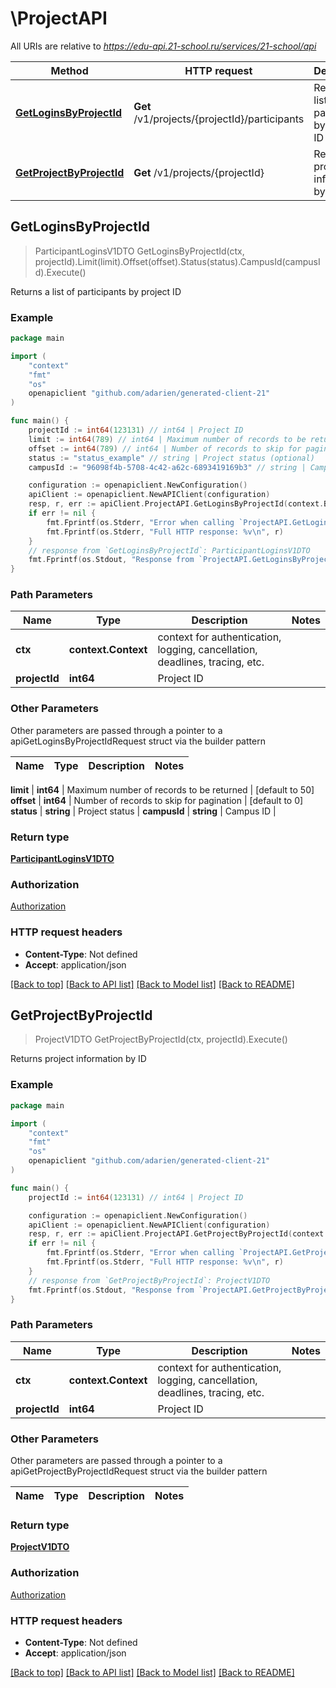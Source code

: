 # \ProjectAPI

All URIs are relative to *https://edu-api.21-school.ru/services/21-school/api*

Method | HTTP request | Description
------------- | ------------- | -------------
[**GetLoginsByProjectId**](ProjectAPI.md#GetLoginsByProjectId) | **Get** /v1/projects/{projectId}/participants | Returns a list of participants by project ID
[**GetProjectByProjectId**](ProjectAPI.md#GetProjectByProjectId) | **Get** /v1/projects/{projectId} | Returns project information by ID



## GetLoginsByProjectId

> ParticipantLoginsV1DTO GetLoginsByProjectId(ctx, projectId).Limit(limit).Offset(offset).Status(status).CampusId(campusId).Execute()

Returns a list of participants by project ID

### Example

```go
package main

import (
	"context"
	"fmt"
	"os"
	openapiclient "github.com/adarien/generated-client-21"
)

func main() {
	projectId := int64(123131) // int64 | Project ID
	limit := int64(789) // int64 | Maximum number of records to be returned (optional) (default to 50)
	offset := int64(789) // int64 | Number of records to skip for pagination (optional) (default to 0)
	status := "status_example" // string | Project status (optional)
	campusId := "96098f4b-5708-4c42-a62c-6893419169b3" // string | Campus ID (optional)

	configuration := openapiclient.NewConfiguration()
	apiClient := openapiclient.NewAPIClient(configuration)
	resp, r, err := apiClient.ProjectAPI.GetLoginsByProjectId(context.Background(), projectId).Limit(limit).Offset(offset).Status(status).CampusId(campusId).Execute()
	if err != nil {
		fmt.Fprintf(os.Stderr, "Error when calling `ProjectAPI.GetLoginsByProjectId``: %v\n", err)
		fmt.Fprintf(os.Stderr, "Full HTTP response: %v\n", r)
	}
	// response from `GetLoginsByProjectId`: ParticipantLoginsV1DTO
	fmt.Fprintf(os.Stdout, "Response from `ProjectAPI.GetLoginsByProjectId`: %v\n", resp)
}
```

### Path Parameters


Name | Type | Description  | Notes
------------- | ------------- | ------------- | -------------
**ctx** | **context.Context** | context for authentication, logging, cancellation, deadlines, tracing, etc.
**projectId** | **int64** | Project ID | 

### Other Parameters

Other parameters are passed through a pointer to a apiGetLoginsByProjectIdRequest struct via the builder pattern


Name | Type | Description  | Notes
------------- | ------------- | ------------- | -------------

 **limit** | **int64** | Maximum number of records to be returned | [default to 50]
 **offset** | **int64** | Number of records to skip for pagination | [default to 0]
 **status** | **string** | Project status | 
 **campusId** | **string** | Campus ID | 

### Return type

[**ParticipantLoginsV1DTO**](ParticipantLoginsV1DTO.md)

### Authorization

[Authorization](../README.md#Authorization)

### HTTP request headers

- **Content-Type**: Not defined
- **Accept**: application/json

[[Back to top]](#) [[Back to API list]](../README.md#documentation-for-api-endpoints)
[[Back to Model list]](../README.md#documentation-for-models)
[[Back to README]](../README.md)


## GetProjectByProjectId

> ProjectV1DTO GetProjectByProjectId(ctx, projectId).Execute()

Returns project information by ID

### Example

```go
package main

import (
	"context"
	"fmt"
	"os"
	openapiclient "github.com/adarien/generated-client-21"
)

func main() {
	projectId := int64(123131) // int64 | Project ID

	configuration := openapiclient.NewConfiguration()
	apiClient := openapiclient.NewAPIClient(configuration)
	resp, r, err := apiClient.ProjectAPI.GetProjectByProjectId(context.Background(), projectId).Execute()
	if err != nil {
		fmt.Fprintf(os.Stderr, "Error when calling `ProjectAPI.GetProjectByProjectId``: %v\n", err)
		fmt.Fprintf(os.Stderr, "Full HTTP response: %v\n", r)
	}
	// response from `GetProjectByProjectId`: ProjectV1DTO
	fmt.Fprintf(os.Stdout, "Response from `ProjectAPI.GetProjectByProjectId`: %v\n", resp)
}
```

### Path Parameters


Name | Type | Description  | Notes
------------- | ------------- | ------------- | -------------
**ctx** | **context.Context** | context for authentication, logging, cancellation, deadlines, tracing, etc.
**projectId** | **int64** | Project ID | 

### Other Parameters

Other parameters are passed through a pointer to a apiGetProjectByProjectIdRequest struct via the builder pattern


Name | Type | Description  | Notes
------------- | ------------- | ------------- | -------------


### Return type

[**ProjectV1DTO**](ProjectV1DTO.md)

### Authorization

[Authorization](../README.md#Authorization)

### HTTP request headers

- **Content-Type**: Not defined
- **Accept**: application/json

[[Back to top]](#) [[Back to API list]](../README.md#documentation-for-api-endpoints)
[[Back to Model list]](../README.md#documentation-for-models)
[[Back to README]](../README.md)

